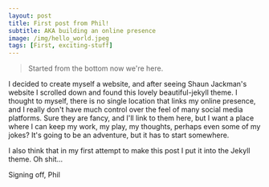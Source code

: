 ```yaml
---
layout: post
title: First post from Phil!
subtitle: AKA building an online presence
image: /img/hello_world.jpeg
tags: [First, exciting-stuff]
---
```


> Started from the bottom now we're here.

I decided to create myself a website, and after seeing Shaun Jackman's website I scrolled down and found this lovely beautiful-jekyll theme. I thought to myself, there is no single location that links my online presence, and I really don't have much control over the feel of many social media platforms. Sure they are fancy, and I'll link to them here, but I want a place where I can keep my work, my play, my thoughts, perhaps even some of my jokes? It's going to be an adventure, but it has to start somewhere.  

I also think that in my first attempt to make this post I put it into the Jekyll theme.  Oh shit...  


Signing off, 
Phil
